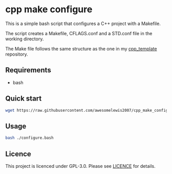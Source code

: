 # cpp make configure 
This is a simple bash script that configures a C++ project with a Makefile.

The script creates a Makefile, CFLAGS.conf and a STD.conf file in the working directory.

The Make file follows the same structure as the one in my [cpp_template](https://www.github.com/awesomelewis/cpp_template) repository.

## Requirements
- bash

## Quick start
```bash
wget https://raw.githubusercontent.com/awesomelewis2007/cpp_make_configure/master/src/configure.bash && bash configure.bash
```

## Usage
```bash
bash ./configure.bash
```

## Licence
This project is licenced under GPL-3.0. Please see [LICENCE](LICENCE) for details.